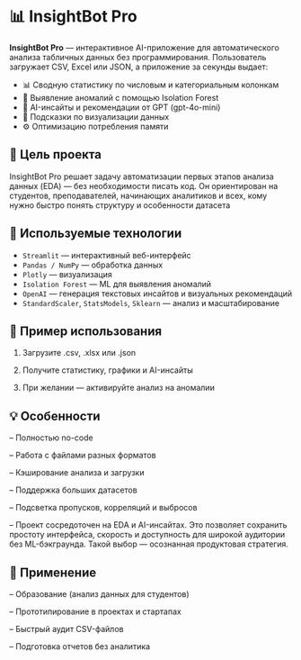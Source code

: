 # 📊 InsightBot Pro

**InsightBot Pro** — интерактивное AI-приложение для автоматического анализа табличных данных без программирования. Пользователь загружает CSV, Excel или JSON, а приложение за секунды выдает:

- 📊 Сводную статистику по числовым и категориальным колонкам  
- 🚨 Выявление аномалий с помощью Isolation Forest  
- 🤖 AI-инсайты и рекомендации от GPT (gpt-4o-mini)  
- 🎨 Подсказки по визуализации данных  
- ⚙️ Оптимизацию потребления памяти
  
## 🚀 Цель проекта

InsightBot Pro решает задачу автоматизации первых этапов анализа данных (EDA) — без необходимости писать код. Он ориентирован на студентов, преподавателей, начинающих аналитиков и всех, кому нужно быстро понять структуру и особенности датасета


## 🧠 Используемые технологии

- `Streamlit` — интерактивный веб-интерфейс  
- `Pandas / NumPy` — обработка данных  
- `Plotly` — визуализация  
- `Isolation Forest` — ML для выявления аномалий  
- `OpenAI` — генерация текстовых инсайтов и визуальных рекомендаций  
- `StandardScaler`, `StatsModels`, `Sklearn` — анализ и масштабирование  


## 🧪 Пример использования

1. Загрузите .csv, .xlsx или .json

2. Получите статистику, графики и AI-инсайты

3. При желании — активируйте анализ на аномалии


## 💡 Особенности
– Полностью no-code

– Работа с файлами разных форматов

– Кэширование анализа и загрузки

– Поддержка больших датасетов

– Подсветка пропусков, корреляций и выбросов

– Проект сосредоточен на EDA и AI-инсайтах. Это позволяет сохранить простоту интерфейса, скорость и доступность для широкой аудитории без ML-бэкграунда. Такой выбор — осознанная продуктовая стратегия.


## 📎 Применение

– Образование (анализ данных для студентов)

– Прототипирование в проектах и стартапах

– Быстрый аудит CSV-файлов

– Подготовка отчетов без аналитика

